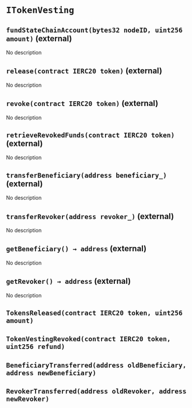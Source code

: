 # `ITokenVesting`

## `fundStateChainAccount(bytes32 nodeID, uint256 amount)` (external)

No description

## `release(contract IERC20 token)` (external)

No description

## `revoke(contract IERC20 token)` (external)

No description

## `retrieveRevokedFunds(contract IERC20 token)` (external)

No description

## `transferBeneficiary(address beneficiary_)` (external)

No description

## `transferRevoker(address revoker_)` (external)

No description

## `getBeneficiary() → address` (external)

No description

## `getRevoker() → address` (external)

No description

## `TokensReleased(contract IERC20 token, uint256 amount)`

## `TokenVestingRevoked(contract IERC20 token, uint256 refund)`

## `BeneficiaryTransferred(address oldBeneficiary, address newBeneficiary)`

## `RevokerTransferred(address oldRevoker, address newRevoker)`
